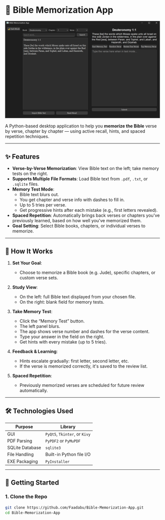 # 📖 Bible Memorization App

![Bible Memorization App Screenshot](./image/bma.png)

A Python-based desktop application to help you **memorize the Bible** verse by verse, chapter by chapter — using active recall, hints, and spaced repetition techniques.

---

## ✨ Features

- **Verse-by-Verse Memorization**: View Bible text on the left; take memory tests on the right.
- **Supports Multiple File Formats**: Load Bible text from `.pdf`, `.txt`, or `.sqlite` files.
- **Memory Test Mode**:
  - Bible text blurs out.
  - You get chapter and verse info with dashes to fill in.
  - Up to 5 tries per verse.
  - Get progressive hints after each mistake (e.g., first letters revealed).
- **Spaced Repetition**: Automatically brings back verses or chapters you've previously learned, based on how well you've memorized them.
- **Goal Setting**: Select Bible books, chapters, or individual verses to memorize.

---

## 🧠 How It Works

1. **Set Your Goal**:
   - Choose to memorize a Bible book (e.g. Jude), specific chapters, or custom verse sets.
   
2. **Study View**:
   - On the left: full Bible text displayed from your chosen file.
   - On the right: blank field for memory tests.

3. **Take Memory Test**:
   - Click the “Memory Test” button.
   - The left panel blurs.
   - The app shows verse number and dashes for the verse content.
   - Type your answer in the field on the right.
   - Get hints with every mistake (up to 5 tries).

4. **Feedback & Learning**:
   - Hints escalate gradually: first letter, second letter, etc.
   - If the verse is memorized correctly, it's saved to the review list.

5. **Spaced Repetition**:
   - Previously memorized verses are scheduled for future review automatically.

---

## 🛠 Technologies Used

| Purpose | Library |
|--------|--------|
| GUI | `PyQt5`, `Tkinter`, or `Kivy` |
| PDF Parsing | `PyPDF2` or `PyMuPDF` |
| SQLite Database | `sqlite3` |
| File Handling | Built-in Python file I/O |
| EXE Packaging | `PyInstaller` |

---

## 🚀 Getting Started

### 1. Clone the Repo

```bash
git clone https://github.com/Faadabu/Bible-Memorization-App.git
cd Bible-Memorization-App
